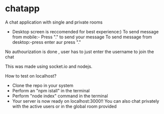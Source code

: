 # chatapp
A chat application with single and private rooms 
- Desktop screen is reccomended for best experience:)
To send message from mobile:- Press "." to send your message 
To send message from desktop:-press enter aur press "."

No authourization is done , user has to just enter the username to join the chat 

This was made using socket.io and nodejs.

How to test on localhost?
- Clone the repo in your system
- Perform an "npm istall" in the terminal
- Perform "node index" command in the terminal
- Your server is now ready on localhost:3000!! You can also chat privately with the active users or in the global room provided 
